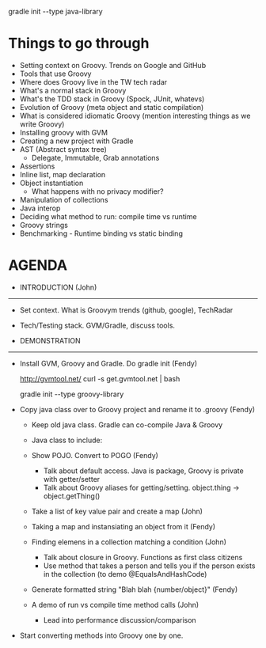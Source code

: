 gradle init --type java-library












# Things to go through
- Setting context on Groovy. Trends on Google and GitHub
- Tools that use Groovy
- Where does Groovy live in the TW tech radar
- What's a normal stack in Groovy
- What's the TDD stack in Groovy (Spock, JUnit, whatevs)
- Evolution of Groovy (meta object and static compilation)
- What is considered idiomatic Groovy (mention interesting things as we write Groovy)
- Installing groovy with GVM
- Creating a new project with Gradle
- AST (Abstract syntax tree)
    - Delegate, Immutable, Grab annotations
- Assertions
- Inline list, map declaration
- Object instantiation
    - What happens with no privacy modifier?
- Manipulation of collections
- Java interop
- Deciding what method to run: compile time vs runtime
-  Groovy strings
- Benchmarking
        - Runtime binding vs static binding



# AGENDA
- INTRODUCTION (John)
------------------
- Set context. What is Groovym trends (github, google), TechRadar
- Tech/Testing stack. GVM/Gradle, discuss tools. 

- DEMONSTRATION
------------------

- Install GVM, Groovy and Gradle. Do gradle init (Fendy)

  http://gvmtool.net/
  curl -s get.gvmtool.net | bash

  gradle init --type groovy-library

- Copy java class over to Groovy project and rename it to .groovy (Fendy)
    - Keep old java class. Gradle can co-compile Java & Groovy

    - Java class to include:
    - Show POJO. Convert to POGO (Fendy)
        - Talk about default access. Java is package, Groovy is private with getter/setter
        - Talk about Groovy aliases for getting/setting. object.thing -> object.getThing()

    - Take a list of key value pair and create a map (John)

    - Taking a map and instansiating an object from it (Fendy)

    - Finding elemens in a collection matching a condition (John)
        - Talk about closure in Groovy. Functions as first class citizens
        - Use method that takes a person and tells you if the person exists in the collection (to demo @EqualsAndHashCode)

    - Generate formatted string "Blah blah {number/object}" (Fendy)


    - A demo of run vs compile time method calls (John)
        - Lead into performance discussion/comparison

- Start converting methods into Groovy one by one.
